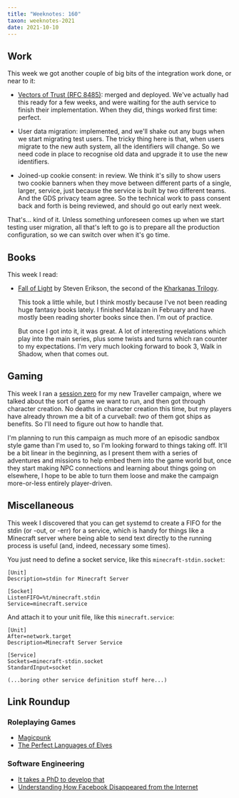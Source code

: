```yaml
---
title: "Weeknotes: 160"
taxon: weeknotes-2021
date: 2021-10-10
---
```


## Work

This week we got another couple of big bits of the integration work
done, or near to it:

- [Vectors of Trust (RFC 8485)][]: merged and deployed.  We've
  actually had this ready for a few weeks, and were waiting for the
  auth service to finish their implementation.  When they did, things
  worked first time: perfect.

- User data migration: implemented, and we'll shake out any bugs when
  we start migrating test users.  The tricky thing here is that, when
  users migrate to the new auth system, all the identifiers will
  change.  So we need code in place to recognise old data and upgrade
  it to use the new identifiers.

- Joined-up cookie consent: in review.  We think it's silly to show
  users two cookie banners when they move between different parts of a
  single, larger, service, just because the service is built by two
  different teams.  And the GDS privacy team agree.  So the technical
  work to pass consent back and forth is being reviewed, and should go
  out early next week.

That's... kind of it.  Unless something unforeseen comes up when we
start testing user migration, all that's left to go is to prepare all
the production configuration, so we can switch over when it's go time.

[Vectors of Trust (RFC 8485)]: https://datatracker.ietf.org/doc/html/rfc8485


## Books

This week I read:

- [Fall of Light][] by Steven Erikson, the second of the [Kharkanas Trilogy][].

  This took a little while, but I think mostly because I've not been
  reading huge fantasy books lately.  I finished Malazan in February
  and have mostly been reading shorter books since then.  I'm out of
  practice.

  But once I got into it, it was great.  A lot of interesting
  revelations which play into the main series, plus some twists and
  turns which ran counter to my expectations.  I'm very much looking
  forward to book 3, Walk in Shadow, when that comes out.

[Fall of Light]: https://malazan.fandom.com/wiki/Fall_of_Light
[Kharkanas Trilogy]:https://en.wikipedia.org/wiki/The_Kharkanas_Trilogy


## Gaming

This week I ran a [session zero][] for my new Traveller campaign,
where we talked about the sort of game we want to run, and then got
through character creation.  No deaths in character creation this
time, but my players have already thrown me a bit of a curveball:
*two* of them got ships as benefits.  So I'll need to figure out how
to handle that.

I'm planning to run this campaign as much more of an episodic sandbox
style game than I'm used to, so I'm looking forward to things taking
off.  It'll be a bit linear in the beginning, as I present them with a
series of adventures and missions to help embed them into the game
world but, once they start making NPC connections and learning about
things going on elsewhere, I hope to be able to turn them loose and
make the campaign more-or-less entirely player-driven.

[session zero]: https://rpg.stackexchange.com/questions/105388/what-is-a-session-0


## Miscellaneous

This week I discovered that you can get systemd to create a FIFO for
the stdin (or -out, or -err) for a service, which is handy for things
like a Minecraft server where being able to send text directly to the
running process is useful (and, indeed, necessary some times).

You just need to define a socket service, like this
`minecraft-stdin.socket`:

```
[Unit]
Description=stdin for Minecraft Server

[Socket]
ListenFIFO=%t/minecraft.stdin
Service=minecraft.service
```

And attach it to your unit file, like this `minecraft.service`:

```
[Unit]
After=network.target
Description=Minecraft Server Service

[Service]
Sockets=minecraft-stdin.socket
StandardInput=socket

(...boring other service definition stuff here...)
```


## Link Roundup

### Roleplaying Games

- [Magicpunk](http://monstersandmanuals.blogspot.com/2021/10/magicpunk.html)
- [The Perfect Languages of Elves ](http://goblinpunch.blogspot.com/2016/09/the-perfect-languages-of-elves.html)

### Software Engineering

- [It takes a PhD to develop that](https://blog.royalsloth.eu/posts/it-takes-a-phd-to-develop-that/)
- [Understanding How Facebook Disappeared from the Internet](https://blog.cloudflare.com/october-2021-facebook-outage/)
